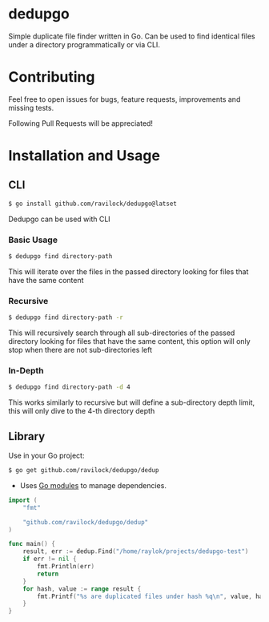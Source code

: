 # dedupgo
Simple duplicate file finder written in Go.
Can be used to find identical files under a directory programmatically or via CLI.

# Contributing

Feel free to open issues for bugs, feature requests, improvements and missing tests.

Following Pull Requests will be appreciated!

# Installation and Usage

## CLI

```bash
$ go install github.com/ravilock/dedupgo@latset
```

Dedupgo can be used with CLI

### Basic Usage

```bash
$ dedupgo find directory-path
```

This will iterate over the files in the passed directory looking for files that have the same content

### Recursive

```bash
$ dedupgo find directory-path -r
```

This will recursively search through all sub-directories of the passed directory looking for files that have the same content,
this option will only stop when there are not sub-directories left

### In-Depth

```bash
$ dedupgo find directory-path -d 4
```

This works similarly to recursive but will define a sub-directory depth limit,
this will only dive to the 4-th directory depth

## Library

Use in your Go project:

```bash
$ go get github.com/ravilock/dedupgo/dedup
```


* Uses [Go modules](https://golang.org/cmd/go/#hdr-Modules__module_versions__and_more) to manage dependencies.

```go
import (
	"fmt"

	"github.com/ravilock/dedupgo/dedup"
)

func main() {
	result, err := dedup.Find("/home/raylok/projects/dedupgo-test")
	if err != nil {
		fmt.Println(err)
		return
	}
	for hash, value := range result {
		fmt.Printf("%s are duplicated files under hash %q\n", value, hash)
	}
}
```

